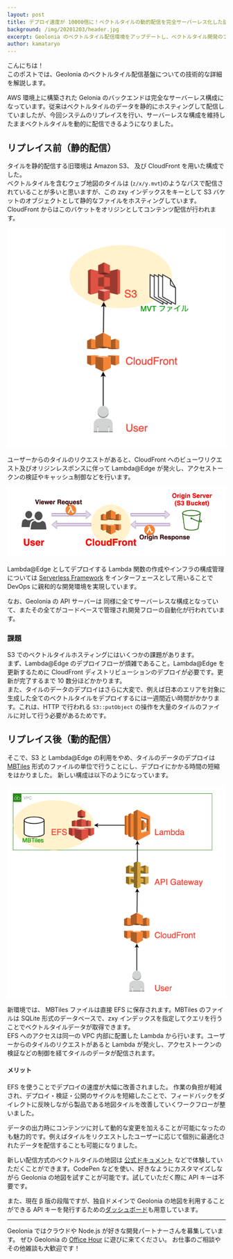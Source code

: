 ```yaml
---
layout: post
title: デプロイ速度が 10000倍に！ベクトルタイルの動的配信を完全サーバーレス化した話
background: /img/20201203/header.jpg
excerpt: Geolonia のベクトルタイル配信環境をアップデートし、ベクトルタイル開発のフローを効率化しました。
author: kamataryo
---
```


こんにちは！  
このポストでは、Geolonia のベクトルタイル配信基盤についての技術的な詳細を解説します。

AWS 環境上に構築された Gelonia のバックエンドは完全なサーバーレス構成になっています。従来はベクトルタイルのデータを静的にホスティングして配信していましたが、今回システムのリプレイスを行い、サーバーレスな構成を維持したままベクトルタイルを動的に配信できるようになりました。

## リプレイス前（静的配信）

タイルを静的配信する旧環境は Amazon S3、 及び CloudFront を用いた構成でした。  
ベクトルタイルを含むウェブ地図のタイルは (`z/x/y.mvt`)のようなパスで配信されていることが多いと思いますが、この zxy インデックスをキーとして S3 バケットのオブジェクトとして静的なファイルをホスティングしています。CloudFront からはこのバケットをオリジンとしてコンテンツ配信が行われます。

![static tiles](/img/20201203/010_static.png)

ユーザーからのタイルのリクエストがあると、CloudFront へのビューワリクエスト及びオリジンレスポンスに伴って Lambda@Edge が発火し、アクセストークンの検証やキャッシュ制御などを行います。

![lambda edge](/img/20201203/020_lambdaatedge.png)

Lambda@Edge としてデプロイする Lambda 関数の作成やインフラの構成管理については [Serverless Framework](https://www.serverless.com/) をインターフェースとして用いることで DevOps に親和的な開発環境を実現しています。

なお、Geolonia の API サーバーは 同様に全てサーバーレスな構成となっていて、またその全てがコードベースで管理され開発フローの自動化が行われています。

### 課題

S3 でのベクトルタイルホスティングにはいくつかの課題があります。  
まず、Lambda@Edge のデプロイフローが煩雑であること。Lambda@Edge を更新するために CloudFront ディストリビューションのデプロイが必要です。更新が完了するまで 10 数分ほどかかります。  
また、タイルのデータのデプロイはさらに大変で、例えば日本のエリアを対象に生成した全てのベクトルタイルをデプロイするには一週間近い時間がかかります。これは、HTTP で行われる `S3::putObject` の操作を大量のタイルのファイルに対して行う必要があるためです。

## リプレイス後（動的配信）

そこで、S3 と Lambda@Edge の利用をやめ、タイルのデータのデプロイは [MBTiles](https://wiki.openstreetmap.org/wiki/MBTiles) 形式のファイルの単位で行うことにし、デプロイにかかる時間の短縮をはかりました。
新しい構成は以下のようになっています。

![dynamic tiles](/img/20201203/030_dynamic.png)

新環境では、 MBTiles ファイルは直接 EFS に保存されます。MBTiles のファイルは SQLite 形式のデータベースで、zxy インデックスを指定してクエリを行うことでベクトルタイルデータが取得できます。  
EFS へのアクセスは同一の VPC 内部に配置した Lambda から行います。ユーザーからのタイルのリクエストがあると Lambda が発火し、アクセストークンの検証などの制御を経てタイルのデータが配信されます。

#### メリット

EFS を使うことでデプロイの速度が大幅に改善されました。
作業の負担が軽減され、デプロイ・検証・公開のサイクルを短縮したことで、フィードバックをダイレクトに反映しながら製品である地図タイルを改善していくワークフローが整いました。

データの出力時にコンテンツに対して動的な変更を加えることが可能になったのも魅力的です。例えばタイルをリクエストしたユーザーに応じて個別に最適化されたデータを配信することも可能になりました。

新しい配信方式のベクトルタイルの地図は [公式ドキュメント](https://docs.geolonia.com/tutorial/001/) などで体験していただくことができます。CodePen などを使い、好きなようにカスタマイズしながら Geolonia の地図を試すことが可能です。試していただく際に API キーは不要です。

また、現在 β 版の段階ですが、独自ドメインで Geolonia の地図を利用することができる API キーを発行するための[ダッシュボード](https://app.geolonia.com)も用意しています。

---

Geolonia ではクラウドや Node.js が好きな開発パートナーさんを募集しています。
ぜひ Geolonia の [Office Hour](https://calendly.com/geolonia/office-hour) に遊びに来てください。
お仕事のご相談やその他雑談も大歓迎です！
